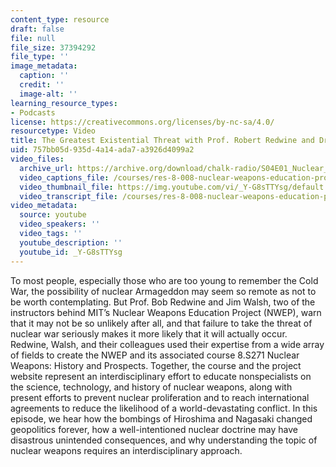 ```yaml
---
content_type: resource
draft: false
file: null
file_size: 37394292
file_type: ''
image_metadata:
  caption: ''
  credit: ''
  image-alt: ''
learning_resource_types:
- Podcasts
license: https://creativecommons.org/licenses/by-nc-sa/4.0/
resourcetype: Video
title: The Greatest Existential Threat with Prof. Robert Redwine and Dr. Jim Walsh
uid: 757bb05d-935d-4a14-ada7-a3926d4099a2
video_files:
  archive_url: https://archive.org/download/chalk-radio/S04E01_Nuclear_with_Redwine_and_Walsh_360p.mp4
  video_captions_file: /courses/res-8-008-nuclear-weapons-education-project-spring-2022/_Y-G8sTTYsg_captions.webvtt
  video_thumbnail_file: https://img.youtube.com/vi/_Y-G8sTTYsg/default.jpg
  video_transcript_file: /courses/res-8-008-nuclear-weapons-education-project-spring-2022/_Y-G8sTTYsg_transcript.pdf
video_metadata:
  source: youtube
  video_speakers: ''
  video_tags: ''
  youtube_description: ''
  youtube_id: _Y-G8sTTYsg
---
```

To most people, especially those who are too young to remember the Cold War, the possibility of nuclear Armageddon may seem so remote as not to be worth contemplating. But Prof. Bob Redwine and Jim Walsh, two of the instructors behind MIT’s Nuclear Weapons Education Project (NWEP), warn that it may not be so unlikely after all, and that failure to take the threat of nuclear war seriously makes it more likely that it will actually occur. Redwine, Walsh, and their colleagues used their expertise from a wide array of fields to create the NWEP and its associated course 8.S271 Nuclear Weapons: History and Prospects. Together, the course and the project website represent an interdisciplinary effort to educate nonspecialists on the science, technology, and history of nuclear weapons, along with present efforts to prevent nuclear proliferation and to reach international agreements to reduce the likelihood of a world-devastating conflict. In this episode, we hear how the bombings of Hiroshima and Nagasaki changed geopolitics forever, how a well-intentioned nuclear doctrine may have disastrous unintended consequences, and why understanding the topic of nuclear weapons requires an interdisciplinary approach.